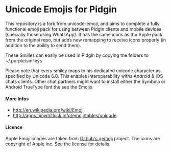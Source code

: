 # Unicode Emojis for Pidgin

This repository is a fork from unicode-emoji, and aims to complete a fully functional
emoji pack for using between Pidgin clients and mobile devices (specially
those using WhatsApp). It has the same icons as the Apple pack from the original repo,
but adds new remapping to receive icons properly (in addition to the ability to send them).


These Smilies can easily be used in Pidgin by copying the folders to ~/.purple/smileys

Please note that every smiley maps to his dedicated unicode character as specified by Unicode 6.0.
This enables interoperability withs Android & iOS chats clients.
Other chat partners might want to install either the Symbola or Android TrueType font the see the Emojis

#### More Infos

*  http://en.wikipedia.org/wiki/Emoji
*  http://apps.timwhitlock.info/emoji/tables/unicode

#### Licence

Apple Emoji images are taken from [Github's gemoji](https://github.com/github/gemoji) project. The icons are copyright of Apple Inc. See the license for details.

